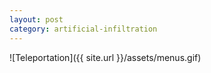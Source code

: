 ```yaml
---
layout: post
category: artificial-infiltration
---
```


![Teleportation]({{ site.url }}/assets/menus.gif)
